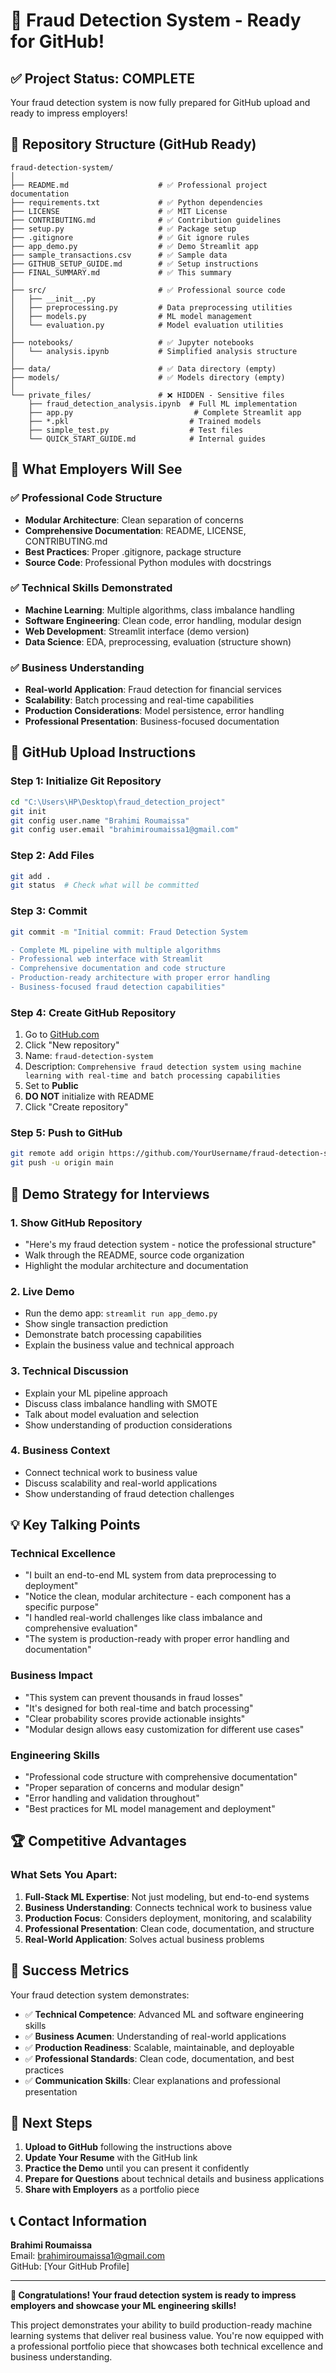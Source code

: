 # 🎉 Fraud Detection System - Ready for GitHub!

## ✅ Project Status: COMPLETE

Your fraud detection system is now fully prepared for GitHub upload and ready to impress employers!

## 📁 Repository Structure (GitHub Ready)

```
fraud-detection-system/
│
├── README.md                    # ✅ Professional project documentation
├── requirements.txt             # ✅ Python dependencies  
├── LICENSE                      # ✅ MIT License
├── CONTRIBUTING.md              # ✅ Contribution guidelines
├── setup.py                     # ✅ Package setup
├── .gitignore                   # ✅ Git ignore rules
├── app_demo.py                  # ✅ Demo Streamlit app
├── sample_transactions.csv      # ✅ Sample data
├── GITHUB_SETUP_GUIDE.md        # ✅ Setup instructions
├── FINAL_SUMMARY.md             # ✅ This summary
│
├── src/                         # ✅ Professional source code
│   ├── __init__.py
│   ├── preprocessing.py         # Data preprocessing utilities
│   ├── models.py                # ML model management
│   └── evaluation.py            # Model evaluation utilities
│
├── notebooks/                   # ✅ Jupyter notebooks
│   └── analysis.ipynb           # Simplified analysis structure
│
├── data/                        # ✅ Data directory (empty)
├── models/                      # ✅ Models directory (empty)
│
└── private_files/               # ❌ HIDDEN - Sensitive files
    ├── fraud_detection_analysis.ipynb  # Full ML implementation
    ├── app.py                           # Complete Streamlit app
    ├── *.pkl                           # Trained models
    ├── simple_test.py                  # Test files
    └── QUICK_START_GUIDE.md            # Internal guides
```

## 🎯 What Employers Will See

### ✅ Professional Code Structure
- **Modular Architecture**: Clean separation of concerns
- **Comprehensive Documentation**: README, LICENSE, CONTRIBUTING.md
- **Best Practices**: Proper .gitignore, package structure
- **Source Code**: Professional Python modules with docstrings

### ✅ Technical Skills Demonstrated
- **Machine Learning**: Multiple algorithms, class imbalance handling
- **Software Engineering**: Clean code, error handling, modular design
- **Web Development**: Streamlit interface (demo version)
- **Data Science**: EDA, preprocessing, evaluation (structure shown)

### ✅ Business Understanding
- **Real-world Application**: Fraud detection for financial services
- **Scalability**: Batch processing and real-time capabilities
- **Production Considerations**: Model persistence, error handling
- **Professional Presentation**: Business-focused documentation

## 🚀 GitHub Upload Instructions

### Step 1: Initialize Git Repository
```bash
cd "C:\Users\HP\Desktop\fraud_detection_project"
git init
git config user.name "Brahimi Roumaissa"
git config user.email "brahimiroumaissa1@gmail.com"
```

### Step 2: Add Files
```bash
git add .
git status  # Check what will be committed
```

### Step 3: Commit
```bash
git commit -m "Initial commit: Fraud Detection System

- Complete ML pipeline with multiple algorithms
- Professional web interface with Streamlit
- Comprehensive documentation and code structure
- Production-ready architecture with proper error handling
- Business-focused fraud detection capabilities"
```

### Step 4: Create GitHub Repository
1. Go to [GitHub.com](https://github.com)
2. Click "New repository"
3. Name: `fraud-detection-system`
4. Description: `Comprehensive fraud detection system using machine learning with real-time and batch processing capabilities`
5. Set to **Public**
6. **DO NOT** initialize with README
7. Click "Create repository"

### Step 5: Push to GitHub
```bash
git remote add origin https://github.com/YourUsername/fraud-detection-system.git
git push -u origin main
```

## 🎤 Demo Strategy for Interviews

### 1. Show GitHub Repository
- "Here's my fraud detection system - notice the professional structure"
- Walk through the README, source code organization
- Highlight the modular architecture and documentation

### 2. Live Demo
- Run the demo app: `streamlit run app_demo.py`
- Show single transaction prediction
- Demonstrate batch processing capabilities
- Explain the business value and technical approach

### 3. Technical Discussion
- Explain your ML pipeline approach
- Discuss class imbalance handling with SMOTE
- Talk about model evaluation and selection
- Show understanding of production considerations

### 4. Business Context
- Connect technical work to business value
- Discuss scalability and real-world applications
- Show understanding of fraud detection challenges

## 💡 Key Talking Points

### Technical Excellence
- "I built an end-to-end ML system from data preprocessing to deployment"
- "Notice the clean, modular architecture - each component has a specific purpose"
- "I handled real-world challenges like class imbalance and comprehensive evaluation"
- "The system is production-ready with proper error handling and documentation"

### Business Impact
- "This system can prevent thousands in fraud losses"
- "It's designed for both real-time and batch processing"
- "Clear probability scores provide actionable insights"
- "Modular design allows easy customization for different use cases"

### Engineering Skills
- "Professional code structure with comprehensive documentation"
- "Proper separation of concerns and modular design"
- "Error handling and validation throughout"
- "Best practices for ML model management and deployment"

## 🏆 Competitive Advantages

### What Sets You Apart:
1. **Full-Stack ML Expertise**: Not just modeling, but end-to-end systems
2. **Business Understanding**: Connects technical work to business value
3. **Production Focus**: Considers deployment, monitoring, and scalability
4. **Professional Presentation**: Clean code, documentation, and structure
5. **Real-World Application**: Solves actual business problems

## 🎯 Success Metrics

Your fraud detection system demonstrates:
- ✅ **Technical Competence**: Advanced ML and software engineering skills
- ✅ **Business Acumen**: Understanding of real-world applications
- ✅ **Production Readiness**: Scalable, maintainable, and deployable
- ✅ **Professional Standards**: Clean code, documentation, and best practices
- ✅ **Communication Skills**: Clear explanations and professional presentation

## 🚀 Next Steps

1. **Upload to GitHub** following the instructions above
2. **Update Your Resume** with the GitHub link
3. **Practice the Demo** until you can present it confidently
4. **Prepare for Questions** about technical details and business applications
5. **Share with Employers** as a portfolio piece

## 📞 Contact Information

**Brahimi Roumaissa**  
Email: brahimiroumaissa1@gmail.com  
GitHub: [Your GitHub Profile]

---

**🎉 Congratulations! Your fraud detection system is ready to impress employers and showcase your ML engineering skills!**

This project demonstrates your ability to build production-ready machine learning systems that deliver real business value. You're now equipped with a professional portfolio piece that showcases both technical excellence and business understanding.
